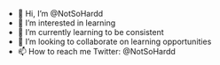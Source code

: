 - 👋 Hi, I’m @NotSoHardd
- 👀 I’m interested in learning 
- 🌱 I’m currently learning to be consistent 
- 💞️ I’m looking to collaborate on learning opportunities 
- 📫 How to reach me Twitter: @NotSoHardd

<!---
NotSoHardd/NotSoHardd is a ✨ special ✨ repository because its `README.md` (this file) appears on your GitHub profile.
You can click the Preview link to take a look at your changes.
--->

